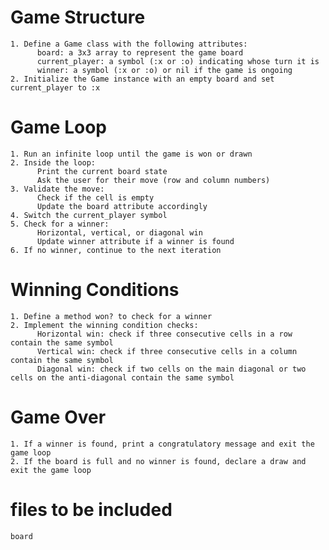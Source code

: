 # Game Structure
    1. Define a Game class with the following attributes:
          board: a 3x3 array to represent the game board
          current_player: a symbol (:x or :o) indicating whose turn it is
          winner: a symbol (:x or :o) or nil if the game is ongoing
    2. Initialize the Game instance with an empty board and set current_player to :x
# Game Loop
    1. Run an infinite loop until the game is won or drawn
    2. Inside the loop:
          Print the current board state
          Ask the user for their move (row and column numbers)
    3. Validate the move:
          Check if the cell is empty
          Update the board attribute accordingly
    4. Switch the current_player symbol
    5. Check for a winner:
          Horizontal, vertical, or diagonal win
          Update winner attribute if a winner is found
    6. If no winner, continue to the next iteration
# Winning Conditions
    1. Define a method won? to check for a winner
    2. Implement the winning condition checks:
          Horizontal win: check if three consecutive cells in a row contain the same symbol
          Vertical win: check if three consecutive cells in a column contain the same symbol
          Diagonal win: check if two cells on the main diagonal or two cells on the anti-diagonal contain the same symbol
# Game Over
    1. If a winner is found, print a congratulatory message and exit the game loop
    2. If the board is full and no winner is found, declare a draw and exit the game loop

# files to be included
    board
    
